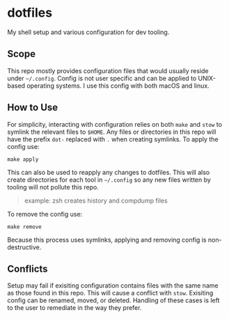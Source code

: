 # dotfiles

My shell setup and various configuration for dev tooling.

## Scope

This repo mostly provides configuration files that would usually reside under `~/.config`.
Config is not user specific and can be applied to UNIX-based operating systems.
I use this config with both macOS and linux.

## How to Use

For simplicity, interacting with configuration relies on both `make` and `stow` to symlink the relevant files to `$HOME`.
Any files or directories in this repo will have the prefix `dot-` replaced with `.` when creating symlinks. 
To apply the config use:

`make apply`

This can also be used to reapply any changes to dotfiles.
This will also create directories for each tool in `~/.config` so any new files written by tooling will not pollute this repo.
> example: zsh creates history and compdump files

To remove the config use:

`make remove`

Because this process uses symlinks, applying and removing config is non-destructive.

## Conflicts

Setup may fail if exisiting configuration contains files with the same name as those found in this repo.
This will cause a conflict with `stow`. Exisiting config can be renamed, moved, or deleted.
Handling of these cases is left to the user to remediate in the way they prefer.
